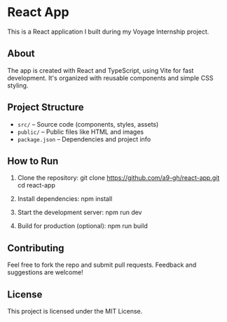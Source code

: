 # React App

This is a React application I built during my Voyage Internship project.

## About

The app is created with React and TypeScript, using Vite for fast development. It's organized with reusable components and simple CSS styling.

## Project Structure

- `src/` – Source code (components, styles, assets)
- `public/` – Public files like HTML and images
- `package.json` – Dependencies and project info

## How to Run

1. Clone the repository:
   git clone https://github.com/a9-gh/react-app.git
   cd react-app

2. Install dependencies:
   npm install

3. Start the development server:
   npm run dev

4. Build for production (optional):
   npm run build

## Contributing

Feel free to fork the repo and submit pull requests. Feedback and suggestions are welcome!

## License

This project is licensed under the MIT License.
